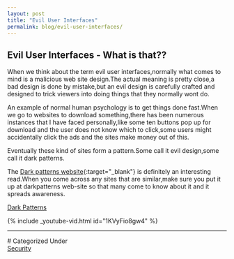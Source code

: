 ```yaml
---
layout: post
title: "Evil User Interfaces"
permalink: blog/evil-user-interfaces/
---
```


## Evil User Interfaces - What is that??

When we think about the term evil user interfaces,normally what comes to mind is a malicious web site design.The actual meaning is pretty close,a bad design is done by mistake,but an evil design is carefully crafted and designed to trick viewers into doing things that they normally wont do.

An example of normal human psychology is to get things done fast.When we go to websites to download something,there has been numerous instances that I have faced personally,like some ten buttons pop up for download and the user does not know which to click,some users might accidentally click the ads and the sites make money out of this.

Eventually these kind of sites form a pattern.Some call it evil design,some call it dark patterns.

The [Dark patterns website](http://darkpatterns.org/){:target="_blank"} is definitely an interesting read.When you come across any sites that are similar,make sure you put it up at darkpatterns web-site so that many come to know about it and it spreads awareness.

<u>Dark Patterns</u>

{% include _youtube-vid.html id="1KVyFio8gw4" %}

<hr>
# Categorized Under
<br>
<i class="fa fa-folder-o"></i><a id="category" href="/blog-list?item-2" onClick="nav()">Security</a>
